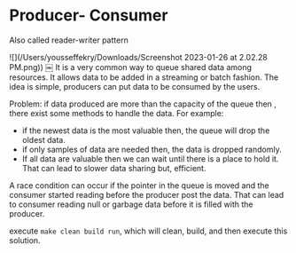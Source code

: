 # Producer- Consumer

Also called reader-writer pattern

![](/Users/yousseffekry/Downloads/Screenshot 2023-01-26 at 2.02.28 PM.png))
￼
It is a very common way to queue shared data among resources. It allows data to be added in a streaming or batch fashion. The idea is simple, producers can put data to be consumed by the users.

Problem:  if data produced are more than the capacity of the queue then , there exist some methods to handle the data. For example:
* if the newest data is the most valuable then, the queue will drop the oldest data.
* if only samples of data are needed then, the data is dropped randomly.
* If all data are valuable then we can wait until there is a place to hold it. That can lead to slower data sharing but, efficient.

A race condition can occur if the pointer in the queue is moved and the consumer started reading before the producer post the data. That can lead to consumer reading null or garbage data before it is filled with the producer.


execute ```make clean build run```, which will clean, build, and then execute this solution.
